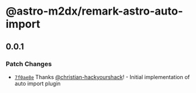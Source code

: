 # @astro-m2dx/remark-astro-auto-import

## 0.0.1

### Patch Changes

-   [`7f0ae8e`](https://github.com/astro-m2dx/astro-m2dx/commit/7f0ae8e04b637351955c38f2501f2366f3c3e5cf) Thanks [@christian-hackyourshack](https://github.com/christian-hackyourshack)! - Initial implementation of auto import plugin
